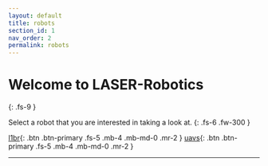 ```yaml
---
layout: default
title: robots
section_id: 1
nav_order: 2
permalink: robots
---
```


# Welcome to LASER-Robotics
{: .fs-9 }

Select a robot that you are interested in taking a look at.
{: .fs-6 .fw-300 }

[l1br](https://laser-robotics.github.io/robots/l1br){: .btn .btn-primary .fs-5 .mb-4 .mb-md-0 .mr-2 } [uavs](https://laser-robotics.github.io/robots/uavs){: .btn .btn-primary .fs-5 .mb-4 .mb-md-0 .mr-2 }

--- 